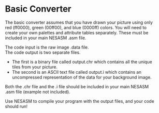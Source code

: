 # Basic Converter
The basic converter assumes that you have drawn your picture using only red (ff0000), green (00ff00), and blue (0000ff) colors.  You will need to create your own palettes and attribute tables separately.  These must be included in your main NESASM .asm file.

The code input is the raw image .data file.  
The code output is two separate files.  
- The first is a binary file called output.chr which contains all the unique tiles from your picture. 
- The second is an ASCII text file called output.i which contains an uncompressed representation of the data for your background image.

Both the .chr file and the .i file should be included in your main NESASM .asm file (example not included).

Use NESASM to compile your program with the output files, and your code should run!
